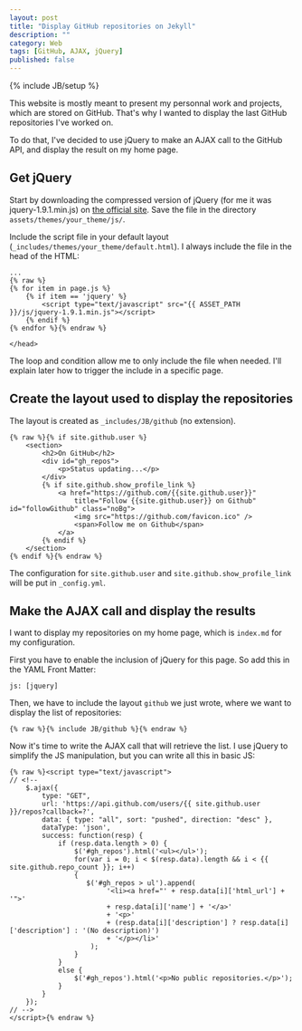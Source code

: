 ```yaml
---
layout: post
title: "Display GitHub repositories on Jekyll"
description: ""
category: Web
tags: [GitHub, AJAX, jQuery]
published: false
---
```

{% include JB/setup %}

This website is mostly meant to present my personnal work and projects, which are stored on GitHub. That's why I wanted to display the last GitHub repositories I've worked on.

To do that, I've decided to use jQuery to make an AJAX call to the GitHub API, and display the result on my home page.

## Get jQuery

Start by downloading the compressed version of jQuery (for me it was jquery-1.9.1.min.js) on [the official site](http://jquery.com/download/). Save the file in the directory `assets/themes/your_theme/js/`.

Include the script file in your default layout (`_includes/themes/your_theme/default.html`). I always include the file in the head of the HTML:

    ...
    {% raw %}
    {% for item in page.js %}
        {% if item == 'jquery' %}
            <script type="text/javascript" src="{{ ASSET_PATH }}/js/jquery-1.9.1.min.js"></script>
        {% endif %}
    {% endfor %}{% endraw %}    

    </head>

The loop and condition allow me to only include the file when needed. I'll explain later how to trigger the include in a specific page.

## Create the layout used to display the repositories

The layout is created as `_includes/JB/github` (no extension).

    {% raw %}{% if site.github.user %}
        <section>
            <h2>On GitHub</h2>
            <div id="gh_repos">
                <p>Status updating...</p>
            </div>
            {% if site.github.show_profile_link %}
                <a href="https://github.com/{{site.github.user}}"
                    title="Follow {{site.github.user}} on Github" id="followGithub" class="noBg">
                    <img src="https://github.com/favicon.ico" />
                    <span>Follow me on Github</span>
                </a>
            {% endif %}
        </section>
    {% endif %}{% endraw %}

The configuration for `site.github.user` and `site.github.show_profile_link` will be put in `_config.yml`.

## Make the AJAX call and display the results

I want to display my repositories on my home page, which is `index.md` for my configuration.

First you have to enable the inclusion of jQuery for this page. So add this in the YAML Front Matter:

    js: [jquery]

Then, we have to include the layout `github` we just wrote, where we want to display the list of repositories:

    {% raw %}{% include JB/github %}{% endraw %}

Now it's time to write the AJAX call that will retrieve the list. I use jQuery to simplify the JS manipulation, but you can write all this in basic JS:

    {% raw %}<script type="text/javascript">
    // <!--
        $.ajax({
            type: "GET",
            url: 'https://api.github.com/users/{{ site.github.user }}/repos?callback=?',
            data: { type: "all", sort: "pushed", direction: "desc" },
            dataType: 'json',
            success: function(resp) {
                if (resp.data.length > 0) {
                    $('#gh_repos').html('<ul></ul>');
                    for(var i = 0; i < $(resp.data).length && i < {{ site.github.repo_count }}; i++) 
                    {
                       $('#gh_repos > ul').append(
                            '<li><a href="' + resp.data[i]['html_url'] + '">'
                            + resp.data[i]['name'] + '</a>'
                            + '<p>' 
                            + (resp.data[i]['description'] ? resp.data[i]['description'] : '(No description)') 
                            + '</p></li>'
                        );
                    }
                }
                else {
                    $('#gh_repos').html('<p>No public repositories.</p>');
                }
            }
        });
    // -->
    </script>{% endraw %}

